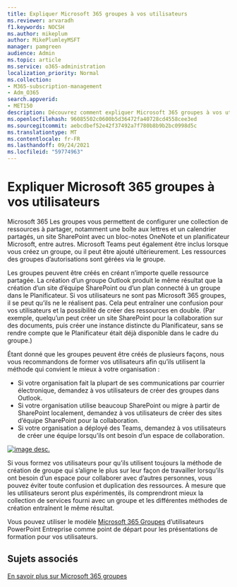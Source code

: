 ```yaml
---
title: Expliquer Microsoft 365 groupes à vos utilisateurs
ms.reviewer: arvaradh
f1.keywords: NOCSH
ms.author: mikeplum
author: MikePlumleyMSFT
manager: pamgreen
audience: Admin
ms.topic: article
ms.service: o365-administration
localization_priority: Normal
ms.collection:
- M365-subscription-management
- Adm_O365
search.appverid:
- MET150
description: Découvrez comment expliquer Microsoft 365 groupes à vos utilisateurs.
ms.openlocfilehash: 96085502c0600b5d36472fa40728cd4558cee3ed
ms.sourcegitcommit: aebcdbef52e42f37492a7f780b8b9b2bc0998d5c
ms.translationtype: MT
ms.contentlocale: fr-FR
ms.lasthandoff: 09/24/2021
ms.locfileid: "59774963"
---
```

# <a name="explaining-microsoft-365-groups-to-your-users"></a>Expliquer Microsoft 365 groupes à vos utilisateurs

Microsoft 365 Les groupes vous permettent de configurer une collection de ressources à partager, notamment une boîte aux lettres et un calendrier partagés, un site SharePoint avec un bloc-notes OneNote et un planificateur Microsoft, entre autres. Microsoft Teams peut également être inclus lorsque vous créez un groupe, ou il peut être ajouté ultérieurement. Les ressources des groupes d’autorisations sont gérées via le groupe.

Les groupes peuvent être créés en créant n’importe quelle ressource partagée. La création d’un groupe Outlook produit le même résultat que la création d’un site d’équipe SharePoint ou d’un plan connecté à un groupe dans le Planificateur. Si vos utilisateurs ne sont pas Microsoft 365 groupes, il se peut qu’ils ne le réalisent pas. Cela peut entraîner une confusion pour vos utilisateurs et la possibilité de créer des ressources en double. (Par exemple, quelqu’un peut créer un site SharePoint pour la collaboration sur des documents, puis créer une instance distincte du Planificateur, sans se rendre compte que le Planificateur était déjà disponible dans le cadre du groupe.)

Étant donné que les groupes peuvent être créés de plusieurs façons, nous vous recommandons de former vos utilisateurs afin qu’ils utilisent la méthode qui convient le mieux à votre organisation :

- Si votre organisation fait la plupart de ses communications par courrier électronique, demandez à vos utilisateurs de créer des groupes dans Outlook.
- Si votre organisation utilise beaucoup SharePoint ou migre à partir de SharePoint localement, demandez à vos utilisateurs de créer des sites d’équipe SharePoint pour la collaboration.
- Si votre organisation a déployé des Teams, demandez à vos utilisateurs de créer une équipe lorsqu’ils ont besoin d’un espace de collaboration.

[![image desc. ](../../media/03.png) ](../../media/03.png#lightbox)

Si vous formez vos utilisateurs pour qu’ils utilisent toujours la méthode de création de groupe qui s’aligne le plus sur leur façon de travailler lorsqu’ils ont besoin d’un espace pour collaborer avec d’autres personnes, vous pouvez éviter toute confusion et duplication des ressources. À mesure que les utilisateurs seront plus expérimentés, ils comprendront mieux la collection de services fourni avec un groupe et les différentes méthodes de création entraînent le même résultat.

Vous pouvez utiliser le modèle [Microsoft 365 Groupes](https://www.microsoft.com/download/details.aspx?id=102396) d’utilisateurs PowerPoint Entreprise comme point de départ pour les présentations de formation pour vos utilisateurs.

## <a name="related-topics"></a>Sujets associés

[En savoir plus sur Microsoft 365 groupes](https://support.microsoft.com/office/b565caa1-5c40-40ef-9915-60fdb2d97fa2)
